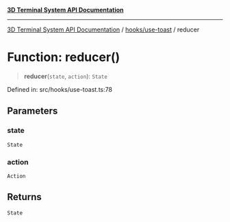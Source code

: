 [**3D Terminal System API Documentation**](../../../README.md)

***

[3D Terminal System API Documentation](../../../README.md) / [hooks/use-toast](../README.md) / reducer

# Function: reducer()

> **reducer**(`state`, `action`): `State`

Defined in: src/hooks/use-toast.ts:78

## Parameters

### state

`State`

### action

`Action`

## Returns

`State`
